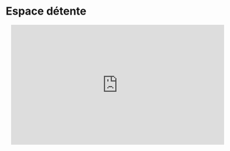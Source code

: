 # Espace détente

<div style="margin: 1em; text-align: center;">
    <iframe width="560" height="315" src="https://www.youtube.com/embed/dQw4w9WgXcQ?si=NDsk97npbay70M2P" title="YouTube video player" frameborder="0" allow="accelerometer; autoplay; clipboard-write; encrypted-media; gyroscope; picture-in-picture; web-share" referrerpolicy="strict-origin-when-cross-origin" allowfullscreen></iframe>
</div>
